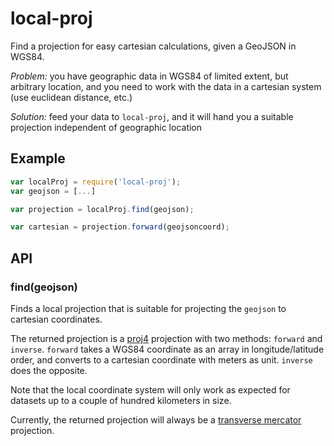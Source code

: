 # local-proj

Find a projection for easy cartesian calculations, given a GeoJSON in WGS84.

_Problem:_ you have geographic data in WGS84 of limited extent, but arbitrary location,
and you need to work with the data in a cartesian system (use euclidean distance, etc.)

_Solution:_ feed your data to `local-proj`, and it will hand you a suitable projection
independent of geographic location

## Example

```javascript
var localProj = require('local-proj');
var geojson = [...]

var projection = localProj.find(geojson);

var cartesian = projection.forward(geojsoncoord);
```

## API

### find(geojson)

Finds a local projection that is suitable for projecting the `geojson` to cartesian
coordinates.

The returned projection is a [proj4](http://proj4js.org/) projection with two methods:
`forward` and `inverse`. `forward` takes a WGS84 coordinate as an array in longitude/latitude
order, and converts to a cartesian coordinate with meters as unit. `inverse` does the
opposite.

Note that the local coordinate system will only work as expected for datasets up to a couple
of hundred kilometers in size.

Currently, the returned projection will always be a [transverse mercator](https://en.wikipedia.org/wiki/Transverse_Mercator_projection) projection.

